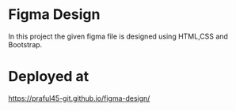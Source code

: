 # Figma Design

In this project the given figma file is designed using HTML,CSS and Bootstrap.

# Deployed at

https://praful45-git.github.io/figma-design/
